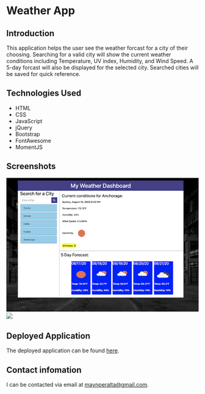 # Weather App
## Introduction
This application helps the user see the weather forcast for a city of their choosing. Searching for a valid city will show the current weather conditions including Temperature, UV index, Humidity, and Wind Speed. A 5-day forcast will also be displayed for the selected city. Searched cities will be saved for quick reference.

## Technologies Used
* HTML
* CSS
* JavaScript
* jQuery
* Bootstrap
* FontAwesome
* MomentJS

## Screenshots
![](assets/weather2.png)
<br/>
![](assets/app.gif)

## Deployed Application
The deployed application can be found [here](https://maynperalta.github.io/MyWeatherApp/).

## Contact infomation
I can be contacted via email at <maynperalta@gmail.com>.